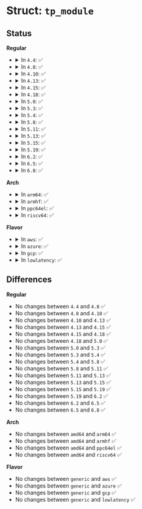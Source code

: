 # Struct: <code>tp_module</code>

## Status
<b>Regular</b>
<ul>
<li>
<details>
<summary>In <code>4.4</code>: ✅</summary>

```c
struct tp_module {
    struct list_head list;
    struct module *mod;
};
```
</details>
</li>
<li>
<details>
<summary>In <code>4.8</code>: ✅</summary>

```c
struct tp_module {
    struct list_head list;
    struct module *mod;
};
```
</details>
</li>
<li>
<details>
<summary>In <code>4.10</code>: ✅</summary>

```c
struct tp_module {
    struct list_head list;
    struct module *mod;
};
```
</details>
</li>
<li>
<details>
<summary>In <code>4.13</code>: ✅</summary>

```c
struct tp_module {
    struct list_head list;
    struct module *mod;
};
```
</details>
</li>
<li>
<details>
<summary>In <code>4.15</code>: ✅</summary>

```c
struct tp_module {
    struct list_head list;
    struct module *mod;
};
```
</details>
</li>
<li>
<details>
<summary>In <code>4.18</code>: ✅</summary>

```c
struct tp_module {
    struct list_head list;
    struct module *mod;
};
```
</details>
</li>
<li>
<details>
<summary>In <code>5.0</code>: ✅</summary>

```c
struct tp_module {
    struct list_head list;
    struct module *mod;
};
```
</details>
</li>
<li>
<details>
<summary>In <code>5.3</code>: ✅</summary>

```c
struct tp_module {
    struct list_head list;
    struct module *mod;
};
```
</details>
</li>
<li>
<details>
<summary>In <code>5.4</code>: ✅</summary>

```c
struct tp_module {
    struct list_head list;
    struct module *mod;
};
```
</details>
</li>
<li>
<details>
<summary>In <code>5.8</code>: ✅</summary>

```c
struct tp_module {
    struct list_head list;
    struct module *mod;
};
```
</details>
</li>
<li>
<details>
<summary>In <code>5.11</code>: ✅</summary>

```c
struct tp_module {
    struct list_head list;
    struct module *mod;
};
```
</details>
</li>
<li>
<details>
<summary>In <code>5.13</code>: ✅</summary>

```c
struct tp_module {
    struct list_head list;
    struct module *mod;
};
```
</details>
</li>
<li>
<details>
<summary>In <code>5.15</code>: ✅</summary>

```c
struct tp_module {
    struct list_head list;
    struct module *mod;
};
```
</details>
</li>
<li>
<details>
<summary>In <code>5.19</code>: ✅</summary>

```c
struct tp_module {
    struct list_head list;
    struct module *mod;
};
```
</details>
</li>
<li>
<details>
<summary>In <code>6.2</code>: ✅</summary>

```c
struct tp_module {
    struct list_head list;
    struct module *mod;
};
```
</details>
</li>
<li>
<details>
<summary>In <code>6.5</code>: ✅</summary>

```c
struct tp_module {
    struct list_head list;
    struct module *mod;
};
```
</details>
</li>
<li>
<details>
<summary>In <code>6.8</code>: ✅</summary>

```c
struct tp_module {
    struct list_head list;
    struct module *mod;
};
```
</details>
</li>
</ul>
<b>Arch</b>
<ul>
<li>
<details>
<summary>In <code>arm64</code>: ✅</summary>

```c
struct tp_module {
    struct list_head list;
    struct module *mod;
};
```
</details>
</li>
<li>
<details>
<summary>In <code>armhf</code>: ✅</summary>

```c
struct tp_module {
    struct list_head list;
    struct module *mod;
};
```
</details>
</li>
<li>
<details>
<summary>In <code>ppc64el</code>: ✅</summary>

```c
struct tp_module {
    struct list_head list;
    struct module *mod;
};
```
</details>
</li>
<li>
<details>
<summary>In <code>riscv64</code>: ✅</summary>

```c
struct tp_module {
    struct list_head list;
    struct module *mod;
};
```
</details>
</li>
</ul>
<b>Flavor</b>
<ul>
<li>
<details>
<summary>In <code>aws</code>: ✅</summary>

```c
struct tp_module {
    struct list_head list;
    struct module *mod;
};
```
</details>
</li>
<li>
<details>
<summary>In <code>azure</code>: ✅</summary>

```c
struct tp_module {
    struct list_head list;
    struct module *mod;
};
```
</details>
</li>
<li>
<details>
<summary>In <code>gcp</code>: ✅</summary>

```c
struct tp_module {
    struct list_head list;
    struct module *mod;
};
```
</details>
</li>
<li>
<details>
<summary>In <code>lowlatency</code>: ✅</summary>

```c
struct tp_module {
    struct list_head list;
    struct module *mod;
};
```
</details>
</li>
</ul>

## Differences
<b>Regular</b>
<ul>
<li>
No changes between <code>4.4</code> and <code>4.8</code> ✅
</li>
<li>
No changes between <code>4.8</code> and <code>4.10</code> ✅
</li>
<li>
No changes between <code>4.10</code> and <code>4.13</code> ✅
</li>
<li>
No changes between <code>4.13</code> and <code>4.15</code> ✅
</li>
<li>
No changes between <code>4.15</code> and <code>4.18</code> ✅
</li>
<li>
No changes between <code>4.18</code> and <code>5.0</code> ✅
</li>
<li>
No changes between <code>5.0</code> and <code>5.3</code> ✅
</li>
<li>
No changes between <code>5.3</code> and <code>5.4</code> ✅
</li>
<li>
No changes between <code>5.4</code> and <code>5.8</code> ✅
</li>
<li>
No changes between <code>5.8</code> and <code>5.11</code> ✅
</li>
<li>
No changes between <code>5.11</code> and <code>5.13</code> ✅
</li>
<li>
No changes between <code>5.13</code> and <code>5.15</code> ✅
</li>
<li>
No changes between <code>5.15</code> and <code>5.19</code> ✅
</li>
<li>
No changes between <code>5.19</code> and <code>6.2</code> ✅
</li>
<li>
No changes between <code>6.2</code> and <code>6.5</code> ✅
</li>
<li>
No changes between <code>6.5</code> and <code>6.8</code> ✅
</li>
</ul>
<b>Arch</b>
<ul>
<li>
No changes between <code>amd64</code> and <code>arm64</code> ✅
</li>
<li>
No changes between <code>amd64</code> and <code>armhf</code> ✅
</li>
<li>
No changes between <code>amd64</code> and <code>ppc64el</code> ✅
</li>
<li>
No changes between <code>amd64</code> and <code>riscv64</code> ✅
</li>
</ul>
<b>Flavor</b>
<ul>
<li>
No changes between <code>generic</code> and <code>aws</code> ✅
</li>
<li>
No changes between <code>generic</code> and <code>azure</code> ✅
</li>
<li>
No changes between <code>generic</code> and <code>gcp</code> ✅
</li>
<li>
No changes between <code>generic</code> and <code>lowlatency</code> ✅
</li>
</ul>
